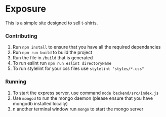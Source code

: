# Exposure 
This is a simple site designed to sell t-shirts.

### Contributing
1. Run `npm install` to ensure that you have all the required dependancies
2. Run `npm run build` to build the project
3. Run the file in `/build` that is generated
4. To run eslint run `npm run eslint directoryName`
5. To run stylelint for your css files use `stylelint "styles/*.css"`

### Running
1. To start the express server, use command `node backend/src/index.js`
2. Use `mongod` to run the mongo daemon (please ensure that you have mongodb installed locally)
3. n another terminal window run `mongo` to start the mongo server